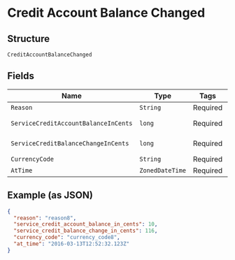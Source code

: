 
# Credit Account Balance Changed

## Structure

`CreditAccountBalanceChanged`

## Fields

| Name | Type | Tags | Description | Getter | Setter |
|  --- | --- | --- | --- | --- | --- |
| `Reason` | `String` | Required | - | String getReason() | setReason(String reason) |
| `ServiceCreditAccountBalanceInCents` | `long` | Required | - | long getServiceCreditAccountBalanceInCents() | setServiceCreditAccountBalanceInCents(long serviceCreditAccountBalanceInCents) |
| `ServiceCreditBalanceChangeInCents` | `long` | Required | - | long getServiceCreditBalanceChangeInCents() | setServiceCreditBalanceChangeInCents(long serviceCreditBalanceChangeInCents) |
| `CurrencyCode` | `String` | Required | - | String getCurrencyCode() | setCurrencyCode(String currencyCode) |
| `AtTime` | `ZonedDateTime` | Required | - | ZonedDateTime getAtTime() | setAtTime(ZonedDateTime atTime) |

## Example (as JSON)

```json
{
  "reason": "reason8",
  "service_credit_account_balance_in_cents": 10,
  "service_credit_balance_change_in_cents": 116,
  "currency_code": "currency_code8",
  "at_time": "2016-03-13T12:52:32.123Z"
}
```

